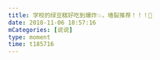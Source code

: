 ```yaml
---
title: 学校的绿豆糕好吃到爆炸💥，墙裂推荐！！！👏
date: 2018-11-06 18:57:16
mCategories: [说说]
type: moment
time: t185716
---
```


<div id="pics-20181106185716"></div>

<script src="/lib/moment/pics.js"></script>
<script>
var data = [
    {"link": "2018-11-06_000000.jpeg", "type": "shuoshuo"}
];
picsRender(data, "pics-20181106185716");
</script>
